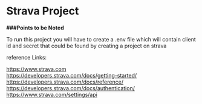 # Strava Project

**###Points to be Noted**

To run this project you will have to create a .env file which will contain client id and secret that could be found by creating a project on strava   

reference Links:  

https://www.strava.com  
https://developers.strava.com/docs/getting-started/   
https://developers.strava.com/docs/reference/  
https://developers.strava.com/docs/authentication/  
https://www.strava.com/settings/api  
